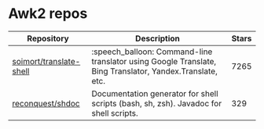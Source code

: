 # Awk2 repos

| Repository                                                            | Description                                                                                               | Stars |
| --------------------------------------------------------------------- | --------------------------------------------------------------------------------------------------------- | ----- |
| [soimort/translate-shell](https://github.com/soimort/translate-shell) | :speech\_balloon: Command-line translator using Google Translate, Bing Translator, Yandex.Translate, etc. | 7265  |
| [reconquest/shdoc](https://github.com/reconquest/shdoc)               | Documentation generator for shell scripts (bash, sh, zsh). Javadoc for shell scripts.                     | 329   |
